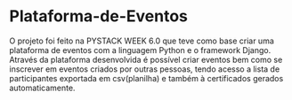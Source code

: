# Plataforma-de-Eventos
O projeto foi feito na PYSTACK WEEK 6.0 que teve como base criar uma plataforma de eventos com a linguagem Python e o framework Django. Através da plataforma desenvolvida é possível criar eventos bem como se inscrever em eventos criados por outras pessoas, tendo acesso a lista de participantes exportada em csv(planilha) e também à certificados gerados automaticamente.

